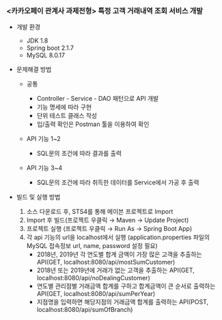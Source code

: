 ### <카카오페이 관계사 과제전형> 특정 고객 거래내역 조회 서비스 개발

* 개발 환경
  * JDK 1.8
  * Spring boot 2.1.7
  * MySQL 8.0.17

* 문제해결 방법
  * 공통
    * Controller - Service - DAO 패턴으로 API 개발
    * 기능 명세에 따라 구현 
    * 단위 테스트 클래스 작성
    * 입/출력 확인은 Postman 툴을 이용하여 확인

  * API 기능 1~2
    * SQL문의 조건에 따라 결과를 출력
  * API 기능 3~4
    * SQL문의 조건에 따라 취득한 데이터를 Service에서 가공 후 출력

* 빌드 및 실행 방법
  1. 소스 다운로드 후, STS4를 통해 메이븐 프로젝트로 Import
  2. Import 후 빌드(프로젝트 우클릭 → Maven → Update Project)
  3. 프로젝트 실행 (프로젝트 우클릭 → Run As → Spring Boot App)
  4. 각 api 기능의 url을 localhost에서 실행 (application.properties 파일의 MySQL 접속정보 url, name, password 설정 필요)
      * 2018년, 2019년 각 연도별 합계 금액이 가장 많은 고객을 추출하는 API(GET, localhost:8080/api/mostSumCustomer)
      * 2018년 또는 2019년에 거래가 없는 고객을 추출하는 API(GET, localhost:8080/api/noDealingCustomer)
      * 연도별 관리점별 거래금액 합계를 구하고 합계금액이 큰 순서로 출력하는 API(GET, localhost:8080/api/sumPerYear)
      * 지점명을 입력하면 해당지점의 거래금액 합계를 출력하는 API(POST, localhost:8080/api/sumOfBranch)
